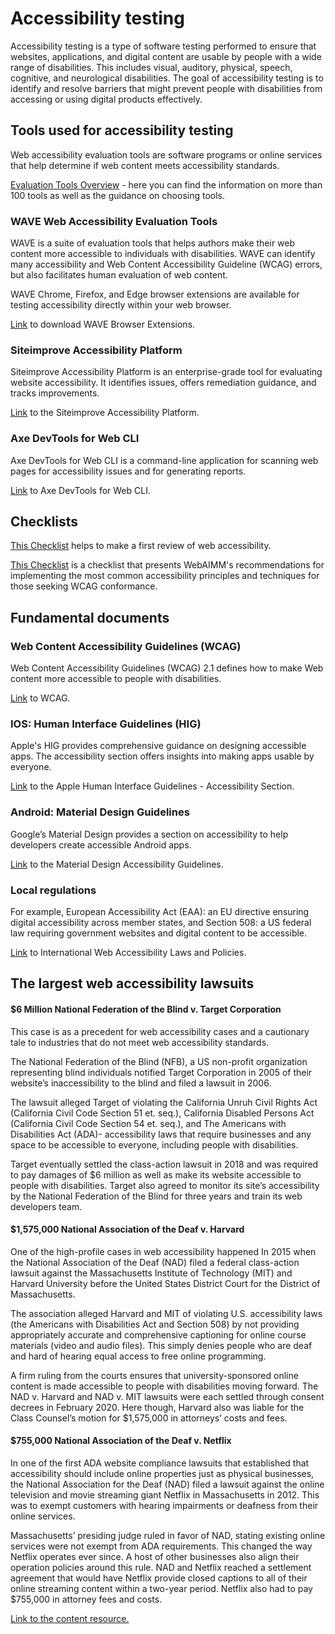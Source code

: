 # Accessibility testing

Accessibility testing is a type of software testing performed to ensure that websites, applications, and digital content are usable by people with a wide range of disabilities. This includes visual, auditory, physical, speech, cognitive, and neurological disabilities. The goal of accessibility testing is to identify and resolve barriers that might prevent people with disabilities from accessing or using digital products effectively.

## Tools used for accessibility testing

Web accessibility evaluation tools are software programs or online services that help determine if web content meets accessibility standards.

<a href="https://www.w3.org/WAI/test-evaluate/tools/" target="_blank">Evaluation Tools Overview</a> - here you can find the information on more than 100 tools as well as the guidance on choosing tools.

### WAVE Web Accessibility Evaluation Tools

WAVE is a suite of evaluation tools that helps authors make their web content more accessible to individuals with disabilities. WAVE can identify many accessibility and Web Content Accessibility Guideline (WCAG) errors, but also facilitates human evaluation of web content. 

WAVE Chrome, Firefox, and Edge browser extensions are available for testing accessibility directly within your web browser.

<a href="https://wave.webaim.org" target="_blank">Link</a> to download WAVE Browser Extensions.

### Siteimprove Accessibility Platform

Siteimprove Accessibility Platform is an enterprise-grade tool for evaluating website accessibility. It identifies issues, offers remediation guidance, and tracks improvements.

<a href="https://www.siteimprove.com/product/inclusivity/">Link</a> to the Siteimprove Accessibility Platform.

### Axe DevTools for Web CLI

Axe DevTools for Web CLI is a command-line application for scanning web pages for accessibility issues and for generating reports. 

<a href="https://docs.deque.com/devtools-for-web/4/en/cli-home">Link</a> to Axe DevTools for Web CLI.

## Checklists

<a href="https://www.w3.org/WAI/test-evaluate/preliminary/">This Checklist</a> helps to make a first review of web accessibility.

<a href="https://webaim.org/standards/wcag/checklist">This Checklist</a> is a checklist that presents WebAIMM's recommendations for implementing the most common accessibility principles and techniques for those seeking WCAG conformance. 

## Fundamental documents

### Web Content Accessibility Guidelines (WCAG)

Web Content Accessibility Guidelines (WCAG) 2.1 defines how to make Web content more accessible to people with disabilities.

<a href="https://www.w3.org/TR/WCAG21/" target="_blank">Link</a> to WCAG.

### IOS: Human Interface Guidelines (HIG)

Apple's HIG provides comprehensive guidance on designing accessible apps. The accessibility section offers insights into making apps usable by everyone.

<a href="https://developer.apple.com/design/human-interface-guidelines/accessibility" target="_blank">Link</a> to the Apple Human Interface Guidelines - Accessibility Section.

### Android: Material Design Guidelines

Google’s Material Design provides a section on accessibility to help developers create accessible Android apps.

<a href="https://m2.material.io/design/usability/accessibility.html" target="_blank">Link</a> to the Material Design Accessibility Guidelines. 

### Local regulations

For example, European Accessibility Act (EAA): an EU directive ensuring digital accessibility across member states, and Section 508: a US federal law requiring government websites and digital content to be accessible.

<a href="https://www.whoisaccessible.com/guidelines/international-web-accessibility-laws-and-policies/" target="_blank">Link</a> to International Web Accessibility Laws and Policies.

## The largest web accessibility lawsuits 

#### $6 Million National Federation of the Blind v. Target Corporation

This case is as a precedent for web accessibility cases and a cautionary tale to industries that do not meet web accessibility standards. 

The National Federation of the Blind (NFB), a US non-profit organization representing blind individuals notified Target Corporation in 2005 of their website’s inaccessibility to the blind and filed a lawsuit in 2006. 

The lawsuit alleged Target of violating the California Unruh Civil Rights Act (California Civil Code Section 51 et. seq.), California Disabled Persons Act (California Civil Code Section 54 et. seq.), and The Americans with Disabilities Act (ADA)- accessibility laws that require businesses and any space to be accessible to everyone, including people with disabilities. 

Target eventually settled the class-action lawsuit in 2018 and was required to pay damages of $6 million as well as make its website accessible to people with disabilities. Target also agreed to monitor its site’s accessibility by the National Federation of the Blind for three years and train its web developers team.

#### $1,575,000 National Association of the Deaf v. Harvard

One of the high-profile cases in web accessibility happened In 2015 when the National Association of the Deaf (NAD) filed a federal class-action lawsuit against the Massachusetts Institute of Technology (MIT) and Harvard University before the United States District Court for the District of Massachusetts. 

The association alleged Harvard and MIT of violating U.S. accessibility laws (the Americans with Disabilities Act and Section 508) by not providing appropriately accurate and comprehensive captioning for online course materials (video and audio files). This simply denies people who are deaf and hard of hearing equal access to free online programming. 

A firm ruling from the courts ensures that university-sponsored online content is made accessible to people with disabilities moving forward. The NAD v. Harvard and NAD v. MIT lawsuits were each settled through consent decrees in February 2020. Here though, Harvard also was liable for the Class Counsel’s motion for $1,575,000 in attorneys’ costs and fees.

#### $755,000 National Association of the Deaf v. Netflix

In one of the first ADA website compliance lawsuits that established that accessibility should include online properties just as physical businesses, the National Association for the Deaf (NAD) filed a lawsuit against the online television and movie streaming giant Netflix in Massachusetts in 2012. This was to exempt customers with hearing impairments or deafness from their online services. 

Massachusetts’ presiding judge ruled in favor of NAD, stating existing online services were not exempt from ADA requirements. This changed the way Netflix operates ever since. A host of other businesses also align their operation policies around this rule. NAD and Netflix reached a settlement agreement that would have Netflix provide closed captions to all of their online streaming content within a two-year period. Netflix also had to pay $755,000 in attorney fees and costs.

<a href="https://www.whoisaccessible.com/guidelines/largest-web-accessibility-lawsuits/#6-million-national-federation-of-the-blind-v-target-corporation" target="_blank">Link to the content resource.</a>
